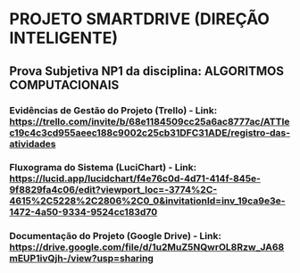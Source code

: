 # PROJETO SMARTDRIVE (DIREÇÃO INTELIGENTE)
## Prova Subjetiva NP1 da disciplina: ALGORITMOS COMPUTACIONAIS


### Evidências de Gestão do Projeto (Trello) - Link: https://trello.com/invite/b/68e1184509cc25a6ac8777ac/ATTIec19c4c3cd955aeec188c9002c25cb31DFC31ADE/registro-das-atividades

### Fluxograma do Sistema (LuciChart) - Link: https://lucid.app/lucidchart/f4e76c0d-4d71-414f-845e-9f8829fa4c06/edit?viewport_loc=-3774%2C-4615%2C5228%2C2806%2C0_0&invitationId=inv_19ca9e3e-1472-4a50-9334-9524cc183d70

### Documentação do Projeto (Google Drive) - Link: https://drive.google.com/file/d/1u2MuZ5NQwrOL8Rzw_JA68mEUP1ivQjh-/view?usp=sharing
